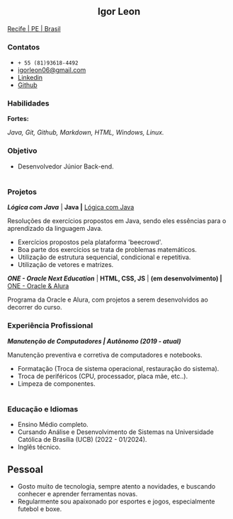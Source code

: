 <h2 align="center">Igor Leon</h2>

[Recife | PE | Brasil](https://www.google.com/maps/place/Recife+-+PE/@-8.0419976,-35.0078889,12z/data=!3m1!4b1!4m5!3m4!1s0x7ab196f88c446e5:0x3c9ef52922447fd4!8m2!3d-8.0577401!4d-34.8829629)

### Contatos ### 

* `+ 55 (81)93618-4492`
* igorleon06@gmail.com
* [Linkedin](https://www.linkedin.com/in/igorleon0/)
* [Github](https://github.com/igorleon0)

### Habilidades ###

**Fortes:** 

*Java, Git, Github, Markdown, HTML, Windows, Linux.*

### Objetivo ###

* Desenvolvedor Júnior Back-end.
#
### Projetos ###

***Lógica com Java*** | **Java |** [Lógica com Java](https://github.com/igorleon0/logica-java)

Resoluções de exercícios propostos em Java, sendo eles essências para o aprendizado da linguagem Java.

* Exercícios propostos pela plataforma 'beecrowd'.
* Boa parte dos exercícios se trata de problemas matemáticos.
* Utilização de estrutura sequencial, condicional e repetitiva.
* Utilização de vetores e matrizes.

***ONE - Oracle Next Education*** | **HTML, CSS, JS** | **(em desenvolvimento) |** [ONE - Oracle & Alura](https://github.com/igorleon0/one-oracle-alura)

Programa da Oracle e Alura, com projetos a serem desenvolvidos ao decorrer do curso.

### Experiência Profissional ###

***Manutenção de Computadores | Autônomo (2019 - atual)***

Manutenção preventiva e corretiva de computadores e notebooks.

* Formatação (Troca de sistema operacional, restauração do sistema).
* Troca de periféricos (CPU, processador, placa mãe, etc..).
* Limpeza de componentes.

#
### Educação e Idiomas ###

* Ensino Médio completo.
* Cursando Análise e Desenvolvimento de Sistemas na Universidade Católica de Brasília (UCB) (2022 - 01/2024).
* Inglês técnico.

## Pessoal ###

* Gosto muito de tecnologia, sempre atento a novidades, e buscando conhecer e aprender ferramentas novas.
* Regularmente sou apaixonado por esportes e jogos, especialmente futebol e boxe.


